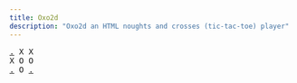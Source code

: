 ```yaml
---
title: Oxo2d 
description: "Oxo2d an HTML noughts and crosses (tic-tac-toe) player"
---
```


<pre class="oxo2d">
<a href="../6k/">.</a> X X
X O O
<a href="../5v/">.</a> O <a href="../5z/">.</a>
</pre>
